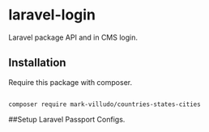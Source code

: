 # laravel-login
Laravel package API and in CMS login.

## Installation

Require this package with composer.

```shell

composer require mark-villudo/countries-states-cities

```
##Setup Laravel Passport Configs.

